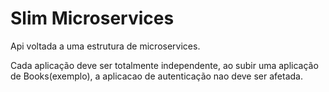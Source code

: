 # Slim Microservices

Api voltada a uma estrutura de microservices. 

Cada aplicação deve ser totalmente independente, ao subir uma aplicação de Books(exemplo), a aplicacao de autenticação nao deve ser afetada.

